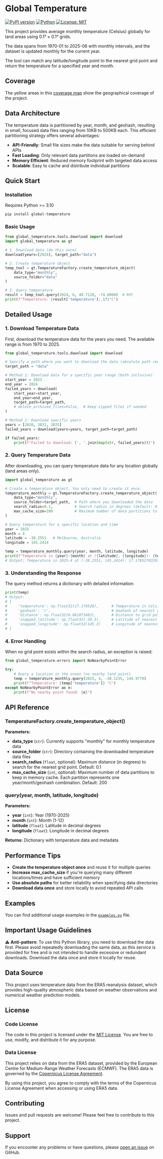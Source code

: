 # Global Temperature

[![PyPI version](https://badge.fury.io/py/global-temperature.svg)](https://badge.fury.io/py/global-temperature)
[![Python](https://img.shields.io/badge/python-3.10+-blue.svg)](https://www.python.org/downloads/)
[![License: MIT](https://img.shields.io/badge/License-MIT-yellow.svg)](https://opensource.org/licenses/MIT)

This project provides average monthly temperature (Celsius) globally for land areas using 0.1° × 0.1° grids.

The data spans from 1970-01 to 2025-06 with monthly intervals, and the dataset is updated monthly for the current year.

The tool can match any latitude/longitude point to the nearest grid point and return the temperature for a specified year and month.

## Coverage
The yellow areas in this [coverage map](https://global-temperature.com/coverage.png) show the geographical coverage of the project.

## Data Architecture

The temperature data is partitioned by year, month, and geohash, resulting in small, focused data files ranging from 10KB to 500KB each. This efficient partitioning strategy offers several advantages:

- **API-Friendly**: Small file sizes make the data suitable for serving behind APIs
- **Fast Loading**: Only relevant data partitions are loaded on-demand
- **Memory Efficient**: Reduced memory footprint with targeted data access
- **Scalable**: Easy to cache and distribute individual partitions

## Quick Start

### Installation
Requires Python >= 3.10
```bash
pip install global-temperature
```

### Basic Usage
```python
from global_temperature.tools.download import download
import global_temperature as gt

# 1. Download data (do this once)
download(years=[2024], target_path="data")

# 2. Create temperature object
temp_tool = gt.TemperatureFactory.create_temperature_object(
    data_type="monthly",
    source_folder="data"
)

# 3. Query temperature
result = temp_tool.query(2024, 6, 40.7128, -74.0060)  # NYC
print(f"Temperature: {result['temperature']:.1f}°C")
```

## Detailed Usage

### 1. Download Temperature Data

First, download the temperature data for the years you need. The available range is from 1970 to 2025.

```python
from global_temperature.tools.download import download

# Specify a path where you want to download the data (absolute path recommended)
target_path = "data"

# Method 1: Download data for a specific year range (both inclusive)
start_year = 2023
end_year = 2024
failed_years = download(
    start_year=start_year,
    end_year=end_year,
    target_path=target_path,
    # delete_archived_files=False,  # Keep zipped files if needed
)

# Method 2: Download specific years
years = [2020, 2022, 2025]
failed_years = download(years=years, target_path=target_path)

if failed_years:
    print(f"Failed to download: {', '.join(map(str, failed_years))}")
```

### 2. Query Temperature Data

After downloading, you can query temperature data for any location globally (land areas only).

```python
import global_temperature as gt

# Create a temperature object. You only need to create it once.
temperature_monthly = gt.TemperatureFactory.create_temperature_object(
    data_type="monthly",
    source_folder=target_path,  # Path where you downloaded the data
    search_radius=0.1,          # Search radius in degrees (default: 0.1)
    max_cache_size=200          # Maximum number of data partitions to keep in memory cache
)

# Query temperature for a specific location and time
year = 2025
month = 4
latitude = -38.2551   # Melbourne, Australia
longitude = 145.2414

temp = temperature_monthly.query(year, month, latitude, longitude)
print(f"Temperature in {year}-{month} at ({latitude}, {longitude}): {temp['temperature']} °C")
# Output: Temperature in 2025-4 at (-38.2551, 145.2414): 17.17852783203125 °C
```

### 3. Understanding the Response

The query method returns a dictionary with detailed information:

```python
print(temp)
# Output:
# {
#     'temperature': np.float32(17.178528),      # Temperature in Celsius
#     'geohash': 'r',                            # Geohash of nearest grid point (data is partitioned by year/month/geohash)
#     'distance': np.float32(0.061073482),       # Distance to grid point (degrees)
#     'snapped_latitude': np.float32(-38.3),     # Latitude of nearest grid point
#     'snapped_longitude': np.float32(145.2)     # Longitude of nearest grid point
# }
```

### 4. Error Handling

When no grid point exists within the search radius, an exception is raised:

```python
from global_temperature.errors import NoNearbyPointError

try:
    # Query a location in the ocean (no nearby land point)
    temp = temperature_monthly.query(2025, 4, -38.1235, 144.9779)
    print(f"Temperature: {temp['temperature']} °C")
except NoNearbyPointError as e:
    print(f"No nearby point found: {e}")
```

## API Reference

### TemperatureFactory.create_temperature_object()

**Parameters:**
- **data_type** (`str`): Currently supports "monthly" for monthly temperature data
- **source_folder** (`str`): Directory containing the downloaded temperature data files
- **search_radius** (`float`, optional): Maximum distance (in degrees) to search for the nearest grid point. Default: 0.1
- **max_cache_size** (`int`, optional): Maximum number of data partitions to keep in memory cache. Each partition represents one year/month/geohash combination. Default: 200

### query(year, month, latitude, longitude)

**Parameters:**
- **year** (`int`): Year (1970-2025)
- **month** (`int`): Month (1-12)
- **latitude** (`float`): Latitude in decimal degrees
- **longitude** (`float`): Longitude in decimal degrees

**Returns:** Dictionary with temperature data and metadata

## Performance Tips

- **Create the temperature object once** and reuse it for multiple queries
- **Increase max_cache_size** if you're querying many different locations/times and have sufficient memory
- **Use absolute paths** for better reliability when specifying data directories
- **Download data once** and store locally to avoid repeated API calls

## Examples

You can find additional usage examples in the [`examples.py`](examples.py) file.

## Important Usage Guidelines

⚠️ **Anti-pattern**: To use this Python library, you need to download the data first. Please avoid repeatedly downloading the same data, as this service is provided for free and is not intended to handle excessive or redundant downloads. Download the data once and store it locally for reuse.

## Data Source

This project uses temperature data from the ERA5 reanalysis dataset, which provides high-quality atmospheric data based on weather observations and numerical weather prediction models.

## License

### Code License
The code in this project is licensed under the [MIT License](LICENSE). You are free to use, modify, and distribute it for any purpose.

### Data License
This project relies on data from the ERA5 dataset, provided by the European Centre for Medium-Range Weather Forecasts (ECMWF). The ERA5 data is governed by the [Copernicus License Agreement](https://apps.ecmwf.int/datasets/licences/copernicus/).

By using this project, you agree to comply with the terms of the Copernicus License Agreement when accessing or using ERA5 data.

## Contributing

Issues and pull requests are welcome! Please feel free to contribute to this project.

## Support

If you encounter any problems or have questions, please [open an issue](https://github.com/ZacWang15/global-temperature/issues) on GitHub.